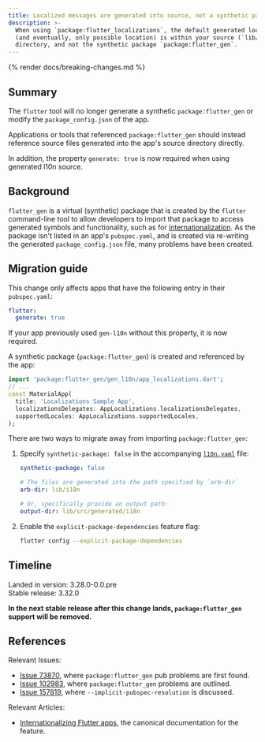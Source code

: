 ```yaml
---
title: Localized messages are generated into source, not a synthetic package.
description: >-
  When using `package:flutter_localizations`, the default generated location
  (and eventually, only possible location) is within your source (`lib/`)
  directory, and not the synthetic package `package:flutter_gen`.
---
```


{% render docs/breaking-changes.md %}

## Summary

The `flutter` tool will no longer generate a synthetic `package:flutter_gen`
or modify the `package_config.json` of the app.

Applications or tools that referenced `package:flutter_gen` should instead
reference source files generated into the app's source directory directly.

In addition, the property `generate: true` is now required when using generated
l10n source.

## Background

`flutter_gen` is a virtual (synthetic) package that is
created by the `flutter` command-line tool to allow developers to
import that package to access generated symbols and functionality,
such as for [internationalization][].
As the package isn't listed in an app's `pubspec.yaml`, and
is created via re-writing the generated `package_config.json` file,
many problems have been created.

## Migration guide

This change only affects apps that have the
following entry in their `pubspec.yaml`:

```yaml
flutter:
  generate: true
```

If your app previously used `gen-l10n` without this property, it is now
required.

A synthetic package (`package:flutter_gen`) is
created and referenced by the app:

```dart
import 'package:flutter_gen/gen_l10n/app_localizations.dart';
// ...
const MaterialApp(
  title: 'Localizations Sample App',
  localizationsDelegates: AppLocalizations.localizationsDelegates,
  supportedLocales: AppLocalizations.supportedLocales,
);
```

There are two ways to migrate away from importing `package:flutter_gen`:

 1. Specify `synthetic-package: false` in the accompanying [`l10n.yaml`][] file:

    ```yaml title="l10n.yaml"
    synthetic-package: false

    # The files are generated into the path specified by `arb-dir`
    arb-dir: lib/i18n

    # Or, specifically provide an output path:
    output-dir: lib/src/generated/i18n
    ```

 2. Enable the `explicit-package-dependencies` feature flag:

    ```sh
    flutter config --explicit-package-dependencies
    ```

## Timeline

Landed in version: 3.28.0-0.0.pre<br>
Stable release: 3.32.0

**In the next stable release after this change lands,
`package:flutter_gen` support will be removed.**

## References

Relevant Issues:

- [Issue 73870][], where `package:flutter_gen` pub problems are first found.
- [Issue 102983][], where `package:flutter_gen` problems are outlined.
- [Issue 157819][], where `--implicit-pubspec-resolution` is discussed.

Relevant Articles:

- [Internationalizing Flutter apps][internationalization],
  the canonical documentation for the feature.

[`l10n.yaml`]: /ui/internationalization#configuring-the-l10n-yaml-file
[Issue 73870]: {{site.repo.flutter}}/issues/73870
[Issue 102983]: {{site.repo.flutter}}/issues/102983
[Issue 157819]: {{site.repo.flutter}}/issues/157819
[internationalization]: /ui/internationalization#adding-your-own-localized-messages
